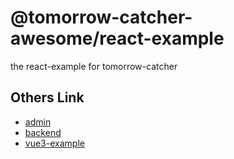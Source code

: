 # @tomorrow-catcher-awesome/react-example

the react-example for tomorrow-catcher

## Others Link

- [admin](../admin/)
- [backend](../backend/)
- [vue3-example](../vue3-example/)
